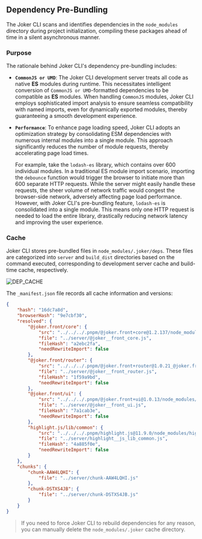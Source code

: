 ## Dependency Pre-Bundling

The Joker CLI scans and identifies dependencies in the `node_modules` directory during project initialization, compiling these packages ahead of time in a silent asynchronous manner.

### Purpose

The rationale behind Joker CLI's dependency pre-bundling includes:

- **`CommonJS or UMD`**: The Joker CLI development server treats all code as native **ES** modules during runtime. This necessitates intelligent conversion of `CommonJS or UMD`-formatted dependencies to be compatible as **ES** modules. When handling `CommonJS` modules, Joker CLI employs sophisticated import analysis to ensure seamless compatibility with named imports, even for dynamically exported modules, thereby guaranteeing a smooth development experience.

- **`Performance`**: To enhance page loading speed, Joker CLI adopts an optimization strategy by consolidating ESM dependencies with numerous internal modules into a single module. This approach significantly reduces the number of module requests, thereby accelerating page load times.

  For example, take the `lodash-es` library, which contains over 600 individual modules. In a traditional ES module import scenario, importing the `debounce` function would trigger the browser to initiate more than 600 separate HTTP requests. While the server might easily handle these requests, the sheer volume of network traffic would congest the browser-side network, adversely affecting page load performance.  
  However, with Joker CLI's pre-bundling feature, `lodash-es` is consolidated into a single module. This means only one HTTP request is needed to load the entire library, drastically reducing network latency and improving the user experience.

### Cache

Joker CLI stores pre-bundled files in `node_modules/.joker/deps`. These files are categorized into `server` and `build_dist` directories based on the command executed, corresponding to development server cache and build-time cache, respectively.

![DEP_CACHE](/cli/dep_cache.png)

The `_manifest.json` file records all cache information and versions:

```json
{
    "hash": "16dc7a8d",
    "browserHash": "9e7cbf30",
    "resolved": {
        "@joker.front/core": {
            "src": "../../../.pnpm/@joker.front+core@1.2.137/node_modules/@joker.front/core/dist/bundle.es.js",
            "file": "../server/@joker__front_core.js",
            "fileHash": "a2ebc2fa",
            "needRewriteImport": false
        },
        "@joker.front/router": {
            "src": "../../../.pnpm/@joker.front+router@1.0.21_@joker.front+core@1.2.137/node_modules/@joker.front/router/dist/bundle.es.js",
            "file": "../server/@joker__front_router.js",
            "fileHash": "1f59a9bd",
            "needRewriteImport": false
        },
        "@joker.front/ui": {
            "src": "../../../.pnpm/@joker.front+ui@1.0.13/node_modules/@joker.front/ui/dist/index.mjs",
            "file": "../server/@joker__front_ui.js",
            "fileHash": "7a1cab3e",
            "needRewriteImport": false
        },
        "highlight.js/lib/common": {
            "src": "../../../.pnpm/highlight.js@11.9.0/node_modules/highlight.js/es/common.js",
            "file": "../server/highlight__js_lib_common.js",
            "fileHash": "4a885f0e",
            "needRewriteImport": false
        }
    },
    "chunks": {
        "chunk-AAW4LQHI": {
            "file": "../server/chunk-AAW4LQHI.js"
        },
        "chunk-DSTXS4JB": {
            "file": "../server/chunk-DSTXS4JB.js"
        }
    }
}
```

> If you need to force Joker CLI to rebuild dependencies for any reason, you can manually delete the `node_modules/.joker` cache directory.
